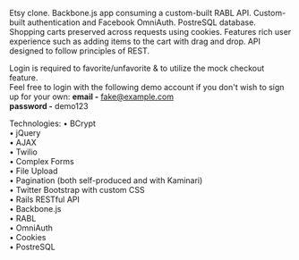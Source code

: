Etsy clone.  Backbone.js app consuming a custom-built RABL API.  Custom-built 
authentication and Facebook OmniAuth.  PostreSQL database.  Shopping carts 
preserved across requests using cookies.  Features rich user experience such as 
adding items to the cart with drag and drop.  API designed to follow principles 
of REST.

Login is required to favorite/unfavorite & to utilize the mock checkout feature.  
Feel free to login with the following demo account if you don't wish to sign up
for your own:
**email -** fake@example.com  
**password -** demo123  

Technologies:
• BCrypt  
• jQuery  
• AJAX  
• Twilio  
• Complex Forms  
• File Upload  
• Pagination (both self-produced and with Kaminari)  
• Twitter Bootstrap with custom CSS  
• Rails RESTful API  
• Backbone.js  
• RABL  
• OmniAuth  
• Cookies  
• PostreSQL  
